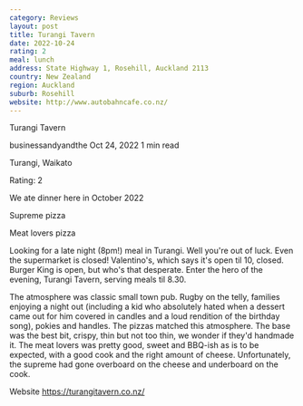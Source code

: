```yaml
---
category: Reviews
layout: post
title: Turangi Tavern
date: 2022-10-24
rating: 2
meal: lunch
address: State Highway 1, Rosehill, Auckland 2113
country: New Zealand
region: Auckland
suburb: Rosehill
website: http://www.autobahncafe.co.nz/
---
```


Turangi Tavern

businessandyandthe
Oct 24, 2022
1 min read

Turangi, Waikato

Rating: 2

We ate dinner here in October 2022 

Supreme pizza

Meat lovers pizza 

Looking for a late night (8pm!) meal in Turangi. Well you're out of luck. Even the supermarket is closed! Valentino's, which says it's open til 10, closed. Burger King is open, but who's that desperate. Enter the hero of the evening, Turangi Tavern, serving meals til 8.30. 

The atmosphere was classic small town pub. Rugby on the telly, families enjoying a night out (including a kid who absolutely hated when a dessert came out for him covered in candles and a loud rendition of the birthday song), pokies and handles. The pizzas matched this atmosphere. The base was the best bit, crispy, thin but not too thin, we wonder if they'd handmade it. The meat lovers was pretty good, sweet and BBQ-ish as is to be expected, with a good cook and the right amount of cheese. Unfortunately, the supreme had gone overboard on the cheese and underboard on the cook. 

Website https://turangitavern.co.nz/